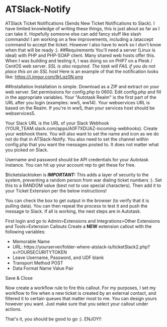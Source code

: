 # ATSlack-Notify
ATSlack Ticket Notifications (Sends New Ticket Notifications to Slack).
I have limited knowledge of writing these things, this is just about as far as I can take it. Hopefully someone else can add fancy stuff like slash commands! I am working on a few improvements, including a /ataccept command to accept the ticket. However I also have to work so I don't know when that will be ready :).
##Requirements
You'll need a server (Linux is ideal) with PHP and PHP-SOAP client. Many shared web hosts offer this. When I was building and testing it, I was doing so on PHP7 on a Plesk / CentOS web server. *SSL is also required. The task will FAIL if you do not place this on an SSL host* Here is an example of that the notification looks like: https://i.imgur.com/9rLqz0N.png

##Installation
Installation is simple. Download as a ZIP and extract on your web server. Set permissions for config.php to 0600. Edit config.php and fill in the appropriate variables. Your "Autotask Realm" is the first part of the URL after you login (examples: ww5, ww14). Your webservices URL is based on the Realm. If you're in ww5, than your services host should be webservices5.

Your Slack URL is the URL of your Slack Webhook (YOUR_TEAM.slack.com/apps/A0F7XDUAZ-incoming-webhooks). Create your webhook there. You will also want to set the name and icon as we do not do that in ATSlack-Notify. You also need to set the channel within config.php that you want the messages posted to. It does not matter what you picked on Slack.

Username and password should be API credentials for your Autotask instance. You can hit up your account rep to get these for free.

$ticketslacktoken is ***IMPORTANT:*** This adds a layer of security to the system, preventing a random person from war dialing ticket numbers :). Set this to a RANDOM value (best not to use special characters). Then add it to your Ticket Extension per the below instructions!

You can check the box to get output in the browser (to verify that it is pulling data). You can then repeat the process to test it and push the message to Slack. If all is working, the next steps are in Autotask.

First login and go to Admin>Extensions and Integrations>Other Extensions and Tools>Extension Callouts
Create a **NEW** extension callout with the following variables:
* Memorable Name
* URL: https://yourserver/folder-where-atslack-is/ticketSlack2.php?s=YOURSECURITYTOKEN
* Leave Username, Password, and UDF blank
* Transport Method POST
* Data Format Name Value Pair

Save & Close

Now create a workflow rule to fire this callout. For my purposes, I set my workflow to fire when a new ticket is created by an external contact, and filtered it to certain queues that matter most to me. You can design yours however you want. Just make sure that you select your callout under actions.

That's it, you should be good to go :). ENJOY!!
